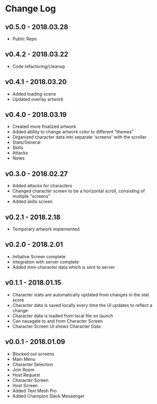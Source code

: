 # Change Log

## v0.5.0 - 2018.03.28
* Public Repo

## v0.4.2 - 2018.03.22
* Code refactoring/cleanup

## v0.4.1 - 2018.03.20
* Added loading scene
* Updated overlay artwork

## v0.4.0 - 2018.03.19
* Created more finalized artwork
* Added ability to change artwork color to different "themes"
* Organized character data into separate 'screens' with the scroller  
 * Stats/General
 * Skills
 * Attacks
 * Notes

## v0.3.0 - 2018.02.27
* Added attacks for characters
* Changed character screen to be a horizontal scroll, consisting of multiple "screens"
 * Added skills screen

## v0.2.1 - 2018.2.18
* Temporary artwork implemented

## v0.2.0 - 2018.2.01
* Initiative Screen complete
* Integration with server complete
* Added mini-character data which is sent to server

## v0.1.1 - 2018.01.15
* Character stats are automatically updated from changes in the stat score
* Character data is saved locally every time the UI updates to reflect a change
* Character data is loaded from local file on launch
* Can navagate to and from Character Screen
* Character Screen UI shows Character Data

## v0.0.1 - 2018.01.09
* Blocked out screens
 * Main Menu
 * Character Selection
 * Join Room
 * Host Request
 * Character Screen
 * Host Screen
* Added Text Mesh Pro
* Added Champion Slack Messenger
